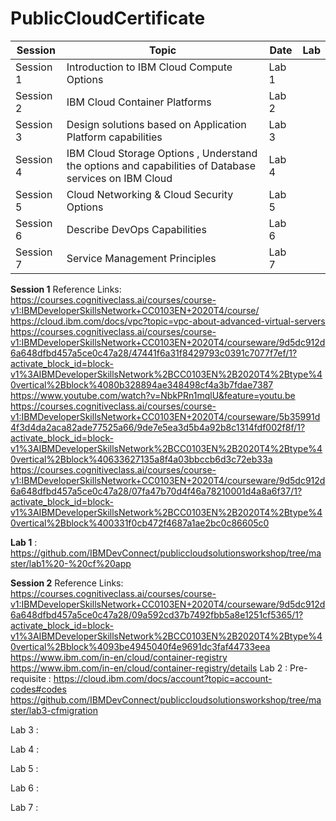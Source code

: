# PublicCloudCertificate

Session | Topic | Date | Lab
--- | --- | --- | ---
 Session 1     | Introduction to IBM Cloud Compute Options| Lab 1  |
 Session 2     | IBM Cloud Container Platforms | Lab 2  |
 Session 3     | Design solutions based on Application Platform capabilities | Lab 3 |
 Session 4     | IBM Cloud Storage Options , Understand the options and capabilities of Database services on IBM Cloud | Lab 4  |
 Session 5     | Cloud Networking & Cloud Security Options | Lab 5  |
 Session 6     | Describe DevOps Capabilities | Lab 6  |
 Session 7     | Service Management Principles | Lab 7  |


**Session 1** 
Reference Links: https://courses.cognitiveclass.ai/courses/course-v1:IBMDeveloperSkillsNetwork+CC0103EN+2020T4/course/
https://cloud.ibm.com/docs/vpc?topic=vpc-about-advanced-virtual-servers
https://courses.cognitiveclass.ai/courses/course-v1:IBMDeveloperSkillsNetwork+CC0103EN+2020T4/courseware/9d5dc912d6a648dfbd457a5ce0c47a28/47441f6a31f8429793c0391c7077f7ef/1?activate_block_id=block-v1%3AIBMDeveloperSkillsNetwork%2BCC0103EN%2B2020T4%2Btype%40vertical%2Bblock%4080b328894ae348498cf4a3b7fdae7387                                 https://www.youtube.com/watch?v=NbkPRn1mqlU&feature=youtu.be                    https://courses.cognitiveclass.ai/courses/course-v1:IBMDeveloperSkillsNetwork+CC0103EN+2020T4/courseware/5b35991d4f3d4da2aca82ade77525a66/9de7e5ea3d5b4a92b8c1314fdf002f8f/1?activate_block_id=block-v1%3AIBMDeveloperSkillsNetwork%2BCC0103EN%2B2020T4%2Btype%40vertical%2Bblock%40633627135a8f4a03bbccb6d3c72eb33a                                         https://courses.cognitiveclass.ai/courses/course-v1:IBMDeveloperSkillsNetwork+CC0103EN+2020T4/courseware/9d5dc912d6a648dfbd457a5ce0c47a28/07fa47b70d4f46a78210001d4a8a6f37/1?activate_block_id=block-v1%3AIBMDeveloperSkillsNetwork%2BCC0103EN%2B2020T4%2Btype%40vertical%2Bblock%400331f0cb472f4687a1ae2bc0c86605c0

**Lab 1** : https://github.com/IBMDevConnect/publiccloudsolutionsworkshop/tree/master/lab1%20-%20cf%20app

**Session 2** 
Reference Links: 
 https://courses.cognitiveclass.ai/courses/course-v1:IBMDeveloperSkillsNetwork+CC0103EN+2020T4/courseware/9d5dc912d6a648dfbd457a5ce0c47a28/09a592cd37b7492fbb5a8e1251cf5365/1?activate_block_id=block-v1%3AIBMDeveloperSkillsNetwork%2BCC0103EN%2B2020T4%2Btype%40vertical%2Bblock%4093be4945040f4e9691dc3faf44733eea
https://www.ibm.com/in-en/cloud/container-registry 
https://www.ibm.com/in-en/cloud/container-registry/details
Lab 2 :
Pre-requisite : https://cloud.ibm.com/docs/account?topic=account-codes#codes                                                       https://github.com/IBMDevConnect/publiccloudsolutionsworkshop/tree/master/lab3-cfmigration

Lab 3 : 

Lab 4 :

Lab 5 : 

Lab 6 : 

Lab 7 :
